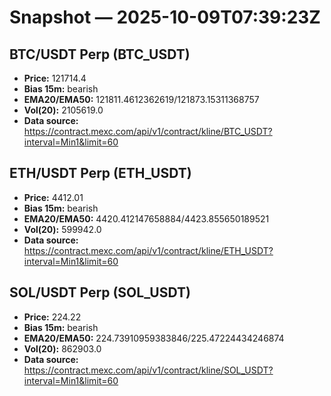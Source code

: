 # Snapshot — 2025-10-09T07:39:23Z

## BTC/USDT Perp (BTC_USDT)
- **Price:** 121714.4
- **Bias 15m:** bearish
- **EMA20/EMA50:** 121811.4612362619/121873.15311368757
- **Vol(20):** 2105619.0
- **Data source:** https://contract.mexc.com/api/v1/contract/kline/BTC_USDT?interval=Min1&limit=60

## ETH/USDT Perp (ETH_USDT)
- **Price:** 4412.01
- **Bias 15m:** bearish
- **EMA20/EMA50:** 4420.412147658884/4423.855650189521
- **Vol(20):** 599942.0
- **Data source:** https://contract.mexc.com/api/v1/contract/kline/ETH_USDT?interval=Min1&limit=60

## SOL/USDT Perp (SOL_USDT)
- **Price:** 224.22
- **Bias 15m:** bearish
- **EMA20/EMA50:** 224.73910959383846/225.47224434246874
- **Vol(20):** 862903.0
- **Data source:** https://contract.mexc.com/api/v1/contract/kline/SOL_USDT?interval=Min1&limit=60
